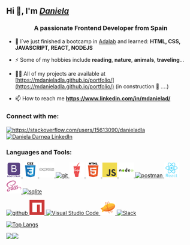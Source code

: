## Hi 👋, I'm [*Daniela*](https://mdanieladla.github.io/portfolio/)

<h3 align="center">A passionate Frontend Developer from Spain</h3>

- 🌱 I´ve just finished a bootcamp in [Adalab](https://adalab.es/) and learned:  **HTML, CSS, JAVASCRIPT, REACT, NODEJS**

- ⚡ Some of my hobbies include **reading**, **nature**, **animals**, **traveling**...

- 👨‍💻 All of my projects are available at [https://mdanieladla.github.io/portfolio/](https://mdanieladla.github.io/portfolio/) (in construction 🚧 ....)

- 📫 How to reach me **https://www.linkedin.com/in/mdanielad/**

<h3 align="left">Connect with me:</h3>
<a href="https://stackoverflow.com/users/https://stackoverflow.com/users/15613090/danieladla" target="blank"><img align="center" src="https://raw.githubusercontent.com/rahuldkjain/github-profile-readme-generator/master/src/images/icons/Social/stack-overflow.svg" alt="https://stackoverflow.com/users/15613090/danieladla" height="30" width="40" /></a>
<a href="https://www.linkedin.com/in/mdanielad/" target="blank"><img align="center" src="https://raw.githubusercontent.com/rahuldkjain/github-profile-readme-generator/master/src/images/icons/Social/linked-in-alt.svg" alt="Daniela Darnea LinkedIn" height="30" width="40" /></a>

<div>
<h3 align="left">Languages and Tools:</h3>
<p align="left">
<a href="https://getbootstrap.com" target="_blank"> <img src="https://raw.githubusercontent.com/devicons/devicon/master/icons/bootstrap/bootstrap-plain-wordmark.svg" alt="bootstrap" width="40" height="40"/> </a> 
<a href="https://www.w3schools.com/css/" target="_blank"> <img src="https://raw.githubusercontent.com/devicons/devicon/master/icons/css3/css3-original-wordmark.svg" alt="css3" width="40" height="40"/> </a> 
<a href="https://expressjs.com" target="_blank"> <img src="https://raw.githubusercontent.com/devicons/devicon/master/icons/express/express-original-wordmark.svg" alt="express" width="40" height="40"/> </a> 
<a href="https://git-scm.com/" target="_blank"> <img src="https://www.vectorlogo.zone/logos/git-scm/git-scm-icon.svg" alt="git" width="40" height="40"/> </a> 
<a href="https://gulpjs.com" target="_blank"> <img src="https://raw.githubusercontent.com/devicons/devicon/master/icons/gulp/gulp-plain.svg" alt="gulp" width="40" height="40"/> </a> 
<a href="https://www.w3.org/html/" target="_blank"> <img src="https://raw.githubusercontent.com/devicons/devicon/master/icons/html5/html5-original-wordmark.svg" alt="html5" width="40" height="40"/> </a> 
<a href="https://developer.mozilla.org/en-US/docs/Web/JavaScript" target="_blank"> <img src="https://raw.githubusercontent.com/devicons/devicon/master/icons/javascript/javascript-original.svg" alt="javascript" width="40" height="40"/> </a> 
<a href="https://nodejs.org" target="_blank"> <img src="https://raw.githubusercontent.com/devicons/devicon/master/icons/nodejs/nodejs-original-wordmark.svg" alt="nodejs" width="40" height="40"/> </a> 
<a href="https://postman.com" target="_blank"> <img src="https://www.vectorlogo.zone/logos/getpostman/getpostman-icon.svg" alt="postman" width="40" height="40"/> </a> 
<a href="https://reactjs.org/" target="_blank"> <img src="https://raw.githubusercontent.com/devicons/devicon/master/icons/react/react-original-wordmark.svg" alt="react" width="40" height="40"/> </a> 
<a href="https://sass-lang.com" target="_blank"> <img src="https://raw.githubusercontent.com/devicons/devicon/master/icons/sass/sass-original.svg" alt="sass" width="40" height="40"/> </a> 
<a href="https://www.sqlite.org/" target="_blank"> <img src="https://www.vectorlogo.zone/logos/sqlite/sqlite-icon.svg" alt="sqlite" width="40" height="40"/> </a> </p>
<a href="https://github.com/" target="_blank"> <img  src="https://image.flaticon.com/icons/png/512/25/25231.png" alt="github" width="40" height="40"/> </a>
<a href="https://www.npmjs.com/" target="_blank"> <img  src="https://raw.githubusercontent.com/github/explore/80688e429a7d4ef2fca1e82350fe8e3517d3494d/topics/npm/npm.png" alt="Npm" width="40" height="40"/> </a> 
<a href="https://code.visualstudio.com/" target="_blank"> <img  src="https://upload.wikimedia.org/wikipedia/commons/thumb/9/9a/Visual_Studio_Code_1.35_icon.svg/1024px-Visual_Studio_Code_1.35_icon.svg.png" alt="Visual Studio Code" width="40" height="40"/> </a> 
<a href="https://zeplin.io/" target="_blank"> <img  src="https://raw.githubusercontent.com/github/explore/80688e429a7d4ef2fca1e82350fe8e3517d3494d/topics/zeplin/zeplin.png" alt="Zeplin" width="40" height="40"/> </a> 
<a href="https://slack.com/intl/es-es/" target="_blank"> <img  src="https://img.icons8.com/color/452/slack-new.png" alt="Slack" width="40" height="40"/> </a> </div>


[![Top Langs](https://github-readme-stats.vercel.app/api/top-langs/?username=mdanieladla&layout=compact)](https://github.com/mdanieladla/github-readme-stats)


<a href="https://github.com/mdanieladla/github-readme-stats">
  <img align="left" src="https://github-readme-stats.vercel.app/api/top-langs/?username=mdanieladla&layout=compact" />
</a>
<a href="https://github.com/mdanieladla/convoychat">
  <img align="rigth" src="https://github-readme-stats.vercel.app/api?username=mdanieladla" />
</a>
